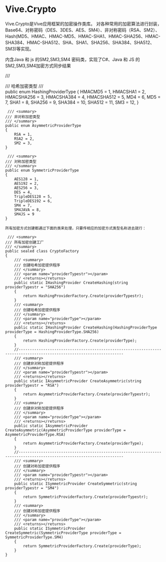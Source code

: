 # Vive.Crypto
Vive.Crypto是Vive应用框架的加密操作类库。 对各种常用的加密算法进行封装，Base64、对称密码（DES、3DES、AES、SM4）、非对称密码（RSA、SM2）、Hash(MD5、HMAC、HMAC-MD5、HMAC-SHA1、HMAC-SHA256、HMAC-SHA384、HMAC-SHA512、SHA、SHA1、SHA256、SHA384、SHA512、SM3)等实现。

内含Java 和 js 的SM2,SM3,SM4 密码类，实现了C#、Java 和 JS 的SM2,SM3,SM4加密方式同步结果


/// <summary>
    /// 哈希加密类型
    /// </summary>
    public enum HashingProviderType
    {
        HMACMD5 = 1,
        HMACSHA1 = 2,
        HMACSHA256 = 3,
        HMACSHA384 = 4,
        HMACSHA512 = 5,
        MD4 = 6,
        MD5 = 7,
        SHA1 = 8,
        SHA256 = 9,
        SHA384 = 10,
        SHA512 = 11,
        SM3 = 12,
    }
    
     /// <summary>
    /// 非对称加密类型
    /// </summary>
    public enum AsymmetricProviderType
    {
        RSA = 1,
        RSA2 = 2,
        SM2 = 3,
    }
    
     /// <summary>
    /// 对称加密类型
    /// </summary>
    public enum SymmetricProviderType
    {
        AES128 = 1,
        AES192 = 2,
        AES256 = 3,
        DES = 4,
        TripleDES128 = 5,
        TripleDES192 = 6,
        SM4 = 7,
        SM4JAVA = 8,
        SM4JS = 9
    }
    
    所有加密方式创建都通过下面的类来处理，只要传相应的加密方式类型名称进去就行：
    
     /// <summary>
    /// 所有加密创建工厂
    /// </summary>
    public sealed class CryptoFactory
    {
        /// <summary>
        /// 创建哈希加密提供程序
        /// </summary>
        /// <param name="providerTypestr"></param>
        /// <returns></returns>
        public static IHashingProvider CreateHashing(string providerTypestr = "SHA256")
        {
            return HashingProviderFactory.Create(providerTypestr);
        }
        /// <summary>
        /// 创建哈希加密提供程序
        /// </summary>
        /// <param name="providerType"></param>
        /// <returns></returns>
        public static IHashingProvider CreateHashing(HashingProviderType providerType = HashingProviderType.SHA256)
        {
            return HashingProviderFactory.Create(providerType);
        }
        //---------------------------------------------------------------------------------------------------------------------
        /// <summary>
        /// 创建非对称加密提供程序
        /// </summary>
        /// <param name="providerTypestr"></param>
        /// <returns></returns>
        public static IAsymmetricProvider CreateAsymmetric(string providerTypestr = "RSA")
        {
            return AsymmetricProviderFactory.Create(providerTypestr);
        }
        /// <summary>
        /// 创建非对称加密提供程序
        /// </summary>
        /// <param name="providerType"></param>
        /// <returns></returns>
        public static IAsymmetricProvider CreateAsymmetric(AsymmetricProviderType providerType = AsymmetricProviderType.RSA)
        {
            return AsymmetricProviderFactory.Create(providerType);
        }
        //---------------------------------------------------------------------------------------------------------------------
        /// <summary>
        /// 创建对称加密提供程序
        /// </summary>
        /// <param name="providerTypestr"></param>
        /// <returns></returns>
        public static ISymmetricProvider CreateSymmetric(string providerTypestr = "SM4")
        {
            return SymmetricProviderFactory.Create(providerTypestr);
        }
        /// <summary>
        /// 创建对称加密提供程序
        /// </summary>
        /// <param name="providerType"></param>
        /// <returns></returns>
        public static ISymmetricProvider CreateSymmetric(SymmetricProviderType providerType = SymmetricProviderType.SM4)
        {
            return SymmetricProviderFactory.Create(providerType);
        }
    }
